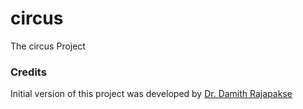 # circus
The circus Project

### Credits

Initial version of this project was developed by [Dr. Damith Rajapakse](https://github.com/damithc)